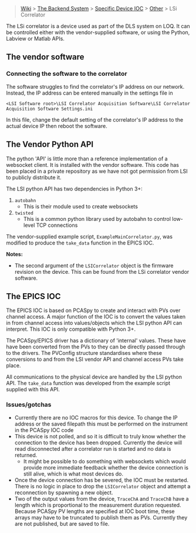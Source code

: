 > [Wiki](Home) > [The Backend System](The-Backend-System) > [Specific Device IOC](Specific-Device-IOC) > [Other](Other) > LSi Correlator

The LSi correlator is a device used as part of the DLS system on LOQ. It can be controlled either with the vendor-supplied software, or using the Python, Labview or Matlab APIs.

## The vendor software
### Connecting the software to the correlator

The software struggles to find the correlator's IP address on our network. Instead, the IP address can be entered manually in the settings file in

`<LSI Software root>\LSI Correlator Acquisition Software\LSI Correlator Acquisition Software Settings.ini`

In this file, change the default setting of the correlator's IP address to the actual device IP then reboot the software.

## The Vendor Python API

The python 'API' is little more than a reference implementation of a websocket client. It is installed with the vendor software. This code has been placed in a private repository as we have not got permission from LSI to publicly distribute it.

The LSI python API has two dependencies in Python 3+:
1. `autobahn`
    - This is their module used to create websockets
1. `twisted`
    - This is a common python library used by autobahn to control low-level TCP connections

The vendor-supplied example script, `ExampleMainCorrelator.py`, was modified to produce the `take_data` function in the EPICS IOC.

**Notes:**
 - The second argument of the `LSICorrelator` object is the firmware revision on the device. This can be found from the LSi correlator vendor software.

## The EPICS IOC
The EPICS IOC is based on PCASpy to create and interact with PVs over channel access. A major function of the IOC is to convert the values taken in from channel access into values/objects which the LSI python API can interpret. This IOC is only compatible with Python 3+.

The PCASpy/EPICS driver has a dictionary of 'internal' values. These have have been converted from the PVs to they can be directly passed through to the drivers. The PVConfig structure standardises where these conversions to and from the LSI vendor API and channel access PVs take place.

All communications to the physical device are handled by the LSI python API. The `take_data` function was developed from the example script supplied with this API.

### Issues/gotchas
 - Currently there are no IOC macros for this device. To change the IP address or the saved filepath this must be performed on the instrument in the PCASpy IOC code
 - This device is not polled, and so it is difficult to truly know whether the connection to the device has been dropped. Currently the device will read disconnected after a correlator run is started and no data is returned.
   - It might be possible to do something with websockets which would provide more immediate feedback whether the device connection is still alive, which is what most devices do.
 - Once the device connection has be severed, the IOC must be restarted. There is no logic in place to drop the `LSICorrelator` object and attempt a reconnection by spawning a new object.
 - Two of the output values from the device, `TraceChA` and `TraceChB` have a length which is proportional to the measurement duration requested. Because PCASpy PV lengths are specified at IOC boot time, these arrays may have to be truncated to publish them as PVs. Currently they are not published, but are saved to file.